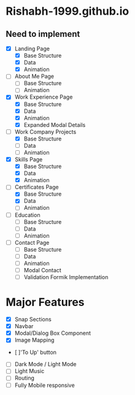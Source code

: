 # Rishabh-1999.github.io

## Need to implement

-   [x] Landing Page
    -   [x] Base Structure
    -   [x] Data
    -   [x] Animation
-   [ ] About Me Page
    -   [ ] Base Structure
    -   [ ] Animation
-   [x] Work Experience Page
    -   [x] Base Structure
    -   [x] Data
    -   [x] Animation
    -   [x] Expanded Modal Details
-   [ ] Work Company Projects
    -   [x] Base Structure
    -   [ ] Data
    -   [ ] Animation
-   [x] Skills Page
    -   [x] Base Structure
    -   [x] Data
    -   [x] Animation
-   [ ] Certificates Page
    -   [x] Base Structure
    -   [x] Data
    -   [ ] Animation
-   [ ] Education
    -   [ ] Base Structure
    -   [ ] Data
    -   [ ] Animation
-   [ ] Contact Page
    -   [ ] Base Structure
    -   [ ] Data
    -   [ ] Animation
    -   [ ] Modal Contact
    -   [ ] Validation Formik Implementation

# Major Features

-   [x] Snap Sections
-   [x] Navbar
-   [x] Modal/Dialog Box Component
-   [x] Image Mapping
-   [ ]'To Up' button
-   [ ] Dark Mode / Light Mode
-   [ ] Light Music
-   [ ] Routing
-   [ ] Fully Mobile responsive
